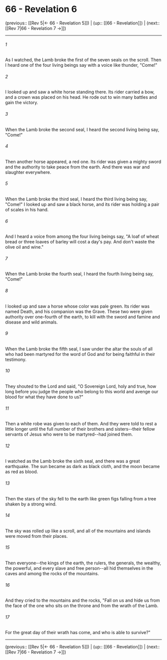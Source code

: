 # 66 - Revelation 6

(previous:: [[Rev 5|← 66 - Revelation 5]]) | (up:: [[66 - Revelation]]) | (next:: [[Rev 7|66 - Revelation 7 →]])

***


###### 1 
As I watched, the Lamb broke the first of the seven seals on the scroll. Then I heard one of the four living beings say with a voice like thunder, "Come!" 

###### 2 
I looked up and saw a white horse standing there. Its rider carried a bow, and a crown was placed on his head. He rode out to win many battles and gain the victory. 

###### 3 
When the Lamb broke the second seal, I heard the second living being say, "Come!" 

###### 4 
Then another horse appeared, a red one. Its rider was given a mighty sword and the authority to take peace from the earth. And there was war and slaughter everywhere. 

###### 5 
When the Lamb broke the third seal, I heard the third living being say, "Come!" I looked up and saw a black horse, and its rider was holding a pair of scales in his hand. 

###### 6 
And I heard a voice from among the four living beings say, "A loaf of wheat bread or three loaves of barley will cost a day's pay. And don't waste the olive oil and wine." 

###### 7 
When the Lamb broke the fourth seal, I heard the fourth living being say, "Come!" 

###### 8 
I looked up and saw a horse whose color was pale green. Its rider was named Death, and his companion was the Grave. These two were given authority over one-fourth of the earth, to kill with the sword and famine and disease and wild animals. 

###### 9 
When the Lamb broke the fifth seal, I saw under the altar the souls of all who had been martyred for the word of God and for being faithful in their testimony. 

###### 10 
They shouted to the Lord and said, "O Sovereign Lord, holy and true, how long before you judge the people who belong to this world and avenge our blood for what they have done to us?" 

###### 11 
Then a white robe was given to each of them. And they were told to rest a little longer until the full number of their brothers and sisters--their fellow servants of Jesus who were to be martyred--had joined them. 

###### 12 
I watched as the Lamb broke the sixth seal, and there was a great earthquake. The sun became as dark as black cloth, and the moon became as red as blood. 

###### 13 
Then the stars of the sky fell to the earth like green figs falling from a tree shaken by a strong wind. 

###### 14 
The sky was rolled up like a scroll, and all of the mountains and islands were moved from their places. 

###### 15 
Then everyone--the kings of the earth, the rulers, the generals, the wealthy, the powerful, and every slave and free person--all hid themselves in the caves and among the rocks of the mountains. 

###### 16 
And they cried to the mountains and the rocks, "Fall on us and hide us from the face of the one who sits on the throne and from the wrath of the Lamb. 

###### 17 
For the great day of their wrath has come, and who is able to survive?"

***

(previous:: [[Rev 5|← 66 - Revelation 5]]) | (up:: [[66 - Revelation]]) | (next:: [[Rev 7|66 - Revelation 7 →]])
